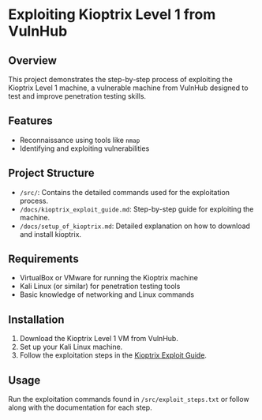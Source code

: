 # Exploiting Kioptrix Level 1 from VulnHub

## Overview
This project demonstrates the step-by-step process of exploiting the Kioptrix Level 1 machine, a vulnerable machine from VulnHub designed to test and improve penetration testing skills.

## Features
- Reconnaissance using tools like `nmap`
- Identifying and exploiting vulnerabilities

## Project Structure
- `/src/`: Contains the detailed commands used for the exploitation process.
- `/docs/kioptrix_exploit_guide.md`: Step-by-step guide for exploiting the machine.
- `/docs/setup_of_kioptrix.md`: Detailed explanation on how to download and install kioptrix.

## Requirements
- VirtualBox or VMware for running the Kioptrix machine
- Kali Linux (or similar) for penetration testing tools
- Basic knowledge of networking and Linux commands

## Installation
1. Download the Kioptrix Level 1 VM from VulnHub.
2. Set up your Kali Linux machine.
3. Follow the exploitation steps in the [Kioptrix Exploit Guide](docs/kioptrix_exploit_guide.md).

## Usage
Run the exploitation commands found in `/src/exploit_steps.txt` or follow along with the documentation for each step.
